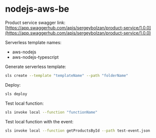 # nodejs-aws-be

Product service swagger link:
[https://app.swaggerhub.com/apis/sergeybolzan/product-service/1.0.0](https://app.swaggerhub.com/apis/sergeybolzan/product-service/1.0.0)

Serverless template names:
- aws-nodejs
- aws-nodejs-typescript

Generate serverless template:
```bash
sls create --template "templateName" --path "folderName"
```

Deploy:
```bash
sls deploy
```

Test local function:
```bash
sls invoke local --function "functionName"
```

Test local function with the event:
```bash
sls invoke local --function getProductsById --path test-event.json
```